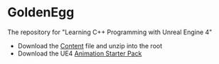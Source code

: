 # GoldenEgg

The repository for "Learning C++ Programming with Unreal Engine 4"

  * Download the [Content](https://s3.amazonaws.com/superwills/Content.zip) file and unzip into the root
  * Download the UE4 [Animation Starter Pack](https://www.unrealengine.com/content/88f875a30cfe4d5e906aef04138fbbfc)
